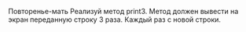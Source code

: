 Повторенье-мать
Реализуй метод print3. Метод должен вывести на экран переданную строку 3 раза.
Каждый раз с новой строки.